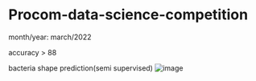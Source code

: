 # Procom-data-science-competition
month/year: march/2022

accuracy > 88

bacteria shape prediction(semi supervised)
![image](https://user-images.githubusercontent.com/80022378/191067879-57d3ad96-ba15-415b-abc5-c2613a4acf46.png)
